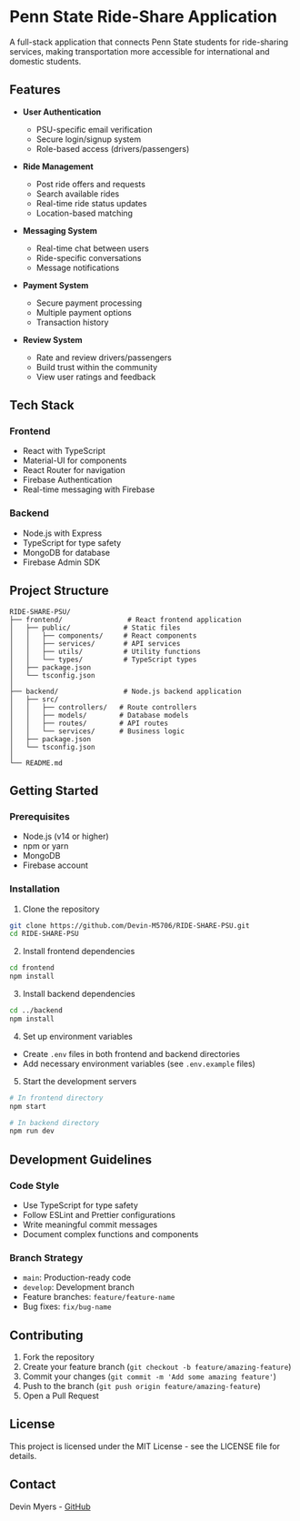 # Penn State Ride-Share Application

A full-stack application that connects Penn State students for ride-sharing services, making transportation more accessible for international and domestic students.

## Features

- **User Authentication**
  - PSU-specific email verification
  - Secure login/signup system
  - Role-based access (drivers/passengers)

- **Ride Management**
  - Post ride offers and requests
  - Search available rides
  - Real-time ride status updates
  - Location-based matching

- **Messaging System**
  - Real-time chat between users
  - Ride-specific conversations
  - Message notifications

- **Payment System**
  - Secure payment processing
  - Multiple payment options
  - Transaction history

- **Review System**
  - Rate and review drivers/passengers
  - Build trust within the community
  - View user ratings and feedback

## Tech Stack

### Frontend
- React with TypeScript
- Material-UI for components
- React Router for navigation
- Firebase Authentication
- Real-time messaging with Firebase

### Backend
- Node.js with Express
- TypeScript for type safety
- MongoDB for database
- Firebase Admin SDK

## Project Structure

```
RIDE-SHARE-PSU/
├── frontend/                # React frontend application
│   ├── public/             # Static files
│   │   ├── components/     # React components
│   │   ├── services/       # API services
│   │   ├── utils/          # Utility functions
│   │   └── types/          # TypeScript types
│   ├── package.json
│   └── tsconfig.json
│
├── backend/                # Node.js backend application
│   ├── src/
│   │   ├── controllers/   # Route controllers
│   │   ├── models/        # Database models
│   │   ├── routes/        # API routes
│   │   └── services/      # Business logic
│   ├── package.json
│   └── tsconfig.json
│
└── README.md
```

## Getting Started

### Prerequisites
- Node.js (v14 or higher)
- npm or yarn
- MongoDB
- Firebase account

### Installation

1. Clone the repository
```bash
git clone https://github.com/Devin-M5706/RIDE-SHARE-PSU.git
cd RIDE-SHARE-PSU
```

2. Install frontend dependencies
```bash
cd frontend
npm install
```

3. Install backend dependencies
```bash
cd ../backend
npm install
```

4. Set up environment variables
- Create `.env` files in both frontend and backend directories
- Add necessary environment variables (see `.env.example` files)

5. Start the development servers
```bash
# In frontend directory
npm start

# In backend directory
npm run dev
```

## Development Guidelines

### Code Style
- Use TypeScript for type safety
- Follow ESLint and Prettier configurations
- Write meaningful commit messages
- Document complex functions and components

### Branch Strategy
- `main`: Production-ready code
- `develop`: Development branch
- Feature branches: `feature/feature-name`
- Bug fixes: `fix/bug-name`

## Contributing

1. Fork the repository
2. Create your feature branch (`git checkout -b feature/amazing-feature`)
3. Commit your changes (`git commit -m 'Add some amazing feature'`)
4. Push to the branch (`git push origin feature/amazing-feature`)
5. Open a Pull Request

## License

This project is licensed under the MIT License - see the LICENSE file for details.

## Contact

Devin Myers - [GitHub](https://github.com/Devin-M5706)
